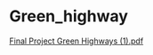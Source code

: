 # Green_highway
[Final Project Green Highways (1).pdf](https://github.com/user-attachments/files/15992517/Final.Project.Green.Highways.1.pdf)
